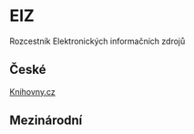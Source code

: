 # EIZ
Rozcestník Elektronických informačních zdrojů


## České 
[Knihovny.cz](https://www.knihovny.cz/Search/Home)



## Mezinárodní 


